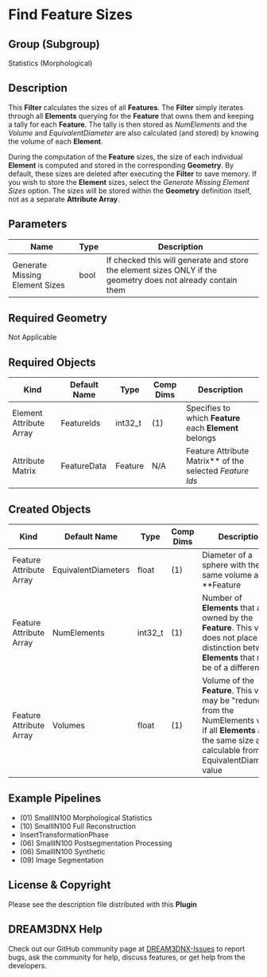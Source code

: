 # Find Feature Sizes

## Group (Subgroup)

Statistics (Morphological)

## Description

This **Filter** calculates the sizes of all **Features**.  The **Filter** simply iterates through all **Elements** querying for the **Feature** that owns them and keeping a tally for each **Feature**.  The tally is then stored as *NumElements* and the *Volume* and *EquivalentDiameter* are also calculated (and stored) by knowing the volume of each **Element**.

During the computation of the **Feature** sizes, the size of each individual **Element** is computed and stored in the corresponding **Geometry**. By default, these sizes are deleted after executing the **Filter** to save memory. If you wish to store the **Element** sizes, select the *Generate Missing Element Sizes* option. The sizes will be stored within the **Geometry** definition itself, not as a separate **Attribute Array**.

## Parameters

| Name | Type | Description |
|------------|------| --------------------------------- |
| Generate Missing Element Sizes | bool | If checked this will generate and store the element sizes ONLY if the geometry does not already contain them |

## Required Geometry

Not Applicable

## Required Objects

| Kind                      | Default Name | Type     | Comp Dims | Description                                 |
|---------------------------|--------------|----------|--------|---------------------------------------------|
| Element Attribute Array | FeatureIds | int32_t | (1) | Specifies to which **Feature** each **Element** belongs |
|   Attribute Matrix   | FeatureData | Feature | N/A | Feature Attribute Matrix** of the selected *Feature Ids* |

## Created Objects

| Kind                      | Default Name | Type     | Comp Dims | Description                                 |
|---------------------------|--------------|----------|--------|---------------------------------------------|
| Feature Attribute Array | EquivalentDiameters | float | (1) | Diameter of a sphere with the same volume as the **Feature |
| Feature Attribute Array | NumElements |  int32_t | (1) | Number of **Elements** that are owned by the **Feature**. This value does not place any distinction between **Elements** that may be of a different size |
| Feature Attribute Array | Volumes |  float | (1) | Volume of the **Feature**. This value may be "redundant" from the NumElements value if all **Elements** are the same size and is calculable from the EquivalentDiameters value |

## Example Pipelines

+ (01) SmallIN100 Morphological Statistics
+ (10) SmallIN100 Full Reconstruction
+ InsertTransformationPhase
+ (06) SmallIN100 Postsegmentation Processing
+ (06) SmallIN100 Synthetic
+ (09) Image Segmentation

## License & Copyright

Please see the description file distributed with this **Plugin**

## DREAM3DNX Help

Check out our GitHub community page at [DREAM3DNX-Issues](https://github.com/BlueQuartzSoftware/DREAM3DNX-Issues) to report bugs, ask the community for help, discuss features, or get help from the developers.

